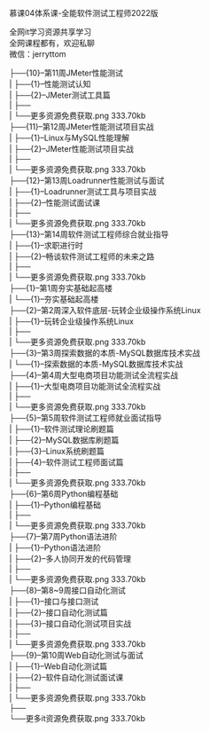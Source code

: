 慕课04体系课-全能软件测试工程师2022版

全网it学习资源共享学习<br>全网课程都有，欢迎私聊<br>微信：jerryttom<br>

├──{10}–第11周JMeter性能测试<br> | ├──{1}–性能测试认知<br> | ├──{2}–JMeter测试工具篇<br> | ├──<br> | └──更多资源免费获取.png 333.70kb<br> ├──{11}–第12周JMeter性能测试项目实战<br> | ├──{1}–Linux与MySQL性能理解<br> | ├──{2}–JMeter性能测试项目实战<br> | ├──<br> | └──更多资源免费获取.png 333.70kb<br> ├──{12}–第13周Loadrunner性能测试与面试<br> | ├──{1}–Loadrunner测试工具与项目实战<br> | ├──{2}–性能测试面试课<br> | ├──<br> | └──更多资源免费获取.png 333.70kb<br> ├──{13}–第14周软件测试工程师综合就业指导<br> | ├──{1}–求职进行时<br> | ├──{2}–畅谈软件测试工程师的未来之路<br> | ├──<br> | └──更多资源免费获取.png 333.70kb<br> ├──{1}–第1周夯实基础起高楼<br> | └──{1}–夯实基础起高楼<br> ├──{2}–第2周深入软件底层-玩转企业级操作系统Linux<br> | ├──{1}–玩转企业级操作系统Linux<br> | ├──<br> | └──更多资源免费获取.png 333.70kb<br> ├──{3}–第3周探索数据的本质-MySQL数据库技术实战<br> | └──{1}–探索数据的本质-MySQL数据库技术实战<br> ├──{4}–第4周大型电商项目功能测试全流程实战<br> | ├──{1}–大型电商项目功能测试全流程实战<br> | ├──<br> | └──更多资源免费获取.png 333.70kb<br> ├──{5}–第5周软件测试工程师就业面试指导<br> | ├──{1}–软件测试理论刷题篇<br> | ├──{2}–MySQL数据库刷题篇<br> | ├──{3}–Linux系统刷题篇<br> | ├──{4}–软件测试工程师面试篇<br> | ├──<br> | └──更多资源免费获取.png 333.70kb<br> ├──{6}–第6周Python编程基础<br> | ├──{1}–Python编程基础<br> | ├──<br> | └──更多资源免费获取.png 333.70kb<br> ├──{7}–第7周Python语法进阶<br> | ├──{1}–Python语法进阶<br> | ├──{2}–多人协同开发的代码管理<br> | ├──<br> | └──更多资源免费获取.png 333.70kb<br> ├──{8}–第8~9周接口自动化测试<br> | ├──{1}–接口与接口测试<br> | ├──{2}–接口自动化测试篇<br> | ├──{3}–接口自动化测试项目实战<br> | ├──<br> | └──更多资源免费获取.png 333.70kb<br> ├──{9}–第10周Web自动化测试与面试<br> | ├──{1}–Web自动化测试篇<br> | ├──{2}–软件自动化测试面试课<br> | ├──<br> | └──更多资源免费获取.png 333.70kb<br> ├──<br> └──更多it资源免费获取.png 333.70kb